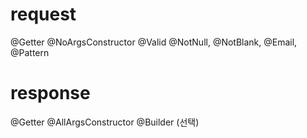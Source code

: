 # request
@Getter
@NoArgsConstructor
@Valid
@NotNull, @NotBlank, @Email, @Pattern

# response
@Getter
@AllArgsConstructor
@Builder (선택)